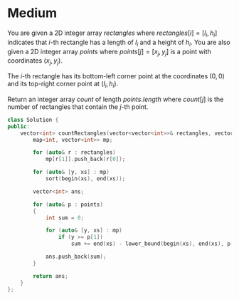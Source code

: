# Medium

You are given a 2D integer array $rectangles$ where $rectangles[i] = [l_i, h_i]$ indicates that $i$-th rectangle has a length of $l_i$ and a height of $h_i$. You are also given a 2D integer array $points$ where $points[j] = [x_j, y_j]$ is a point with coordinates $(x_j, y_j)$.

The $i$-th rectangle has its bottom-left corner point at the coordinates $(0, 0)$ and its top-right corner point at $(l_i, h_i)$.

Return an integer array $count$ of length $points.length$ where $count[j]$ is the number of rectangles that contain the $j$-th point.

```cpp
class Solution {
public:
    vector<int> countRectangles(vector<vector<int>>& rectangles, vector<vector<int>>& points) {
        map<int, vector<int>> mp;

        for (auto& r : rectangles)
            mp[r[1]].push_back(r[0]);

        for (auto& [y, xs] : mp)
            sort(begin(xs), end(xs));

        vector<int> ans;

        for (auto& p : points)
        {
            int sum = 0;

            for (auto& [y, xs] : mp)
                if (y >= p[1])
                    sum += end(xs) - lower_bound(begin(xs), end(xs), p[0]);

            ans.push_back(sum);
        }

        return ans;
    }
};
```
